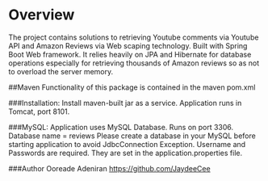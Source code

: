 # Overview
The project contains solutions to retrieving Youtube comments via Youtube API and Amazon Reviews via Web scaping technology.
Built with Spring Boot Web framework. It relies heavily on JPA and Hibernate for database operations especially for retrieving thousands of Amazon reviews 
so as not to overload the server memory.

##Maven
Functionality of this package is contained in the maven pom.xml

###Installation:
Install maven-built jar as a service. Application runs in Tomcat, port 8101.

###MySQL:
Application uses MySQL Database. Runs on port 3306.
Database name = reviews
Please create a database in your MySQL before starting application to avoid JdbcConnection Exception.
Username and Passwords are required. They are set in the application.properties file.

###Author
Ooreade Adeniran
https://github.com/JaydeeCee


